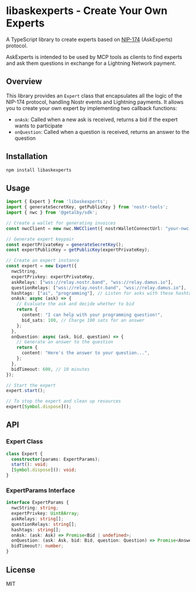 # libaskexperts - Create Your Own Experts

A TypeScript library to create experts based on [NIP-174](https://github.com/nostrband/askexperts/blob/main/NIP-174.md) (AskExperts) protocol.

AskExperts is intended to be used by MCP tools as clients to find experts and ask them questions in exchange for a Lightning Network payment.

## Overview

This library provides an `Expert` class that encapsulates all the logic of the NIP-174 protocol, handling Nostr events and Lightning payments. It allows you to create your own expert by implementing two callback functions:

- `onAsk`: Called when a new ask is received, returns a bid if the expert wants to participate
- `onQuestion`: Called when a question is received, returns an answer to the question

## Installation

```bash
npm install libaskexperts
```

## Usage

```typescript
import { Expert } from 'libaskexperts';
import { generateSecretKey, getPublicKey } from 'nostr-tools';
import { nwc } from '@getalby/sdk';

// Create a wallet for generating invoices
const nwcClient = new nwc.NWCClient({ nostrWalletConnectUrl: "your-nwc-string" });

// Generate expert keypair
const expertPrivateKey = generateSecretKey();
const expertPublicKey = getPublicKey(expertPrivateKey);

// Create an expert instance
const expert = new Expert({
  nwcString,
  expertPrivkey: expertPrivateKey,
  askRelays: ["wss://relay.nostr.band", "wss://relay.damus.io"],
  questionRelays: ["wss://relay.nostr.band", "wss://relay.damus.io"],
  hashtags: ["ai", "programming"], // Listen for asks with these hashtags
  onAsk: async (ask) => {
    // Evaluate the ask and decide whether to bid
    return {
      content: "I can help with your programming question!",
      bid_sats: 100, // Charge 100 sats for an answer
    };
  },
  onQuestion: async (ask, bid, question) => {
    // Generate an answer to the question
    return {
      content: "Here's the answer to your question...",
    };
  },
  bidTimeout: 600, // 10 minutes
});

// Start the expert
expert.start();

// To stop the expert and clean up resources
expert[Symbol.dispose]();
```

## API

### Expert Class

```typescript
class Expert {
  constructor(params: ExpertParams);
  start(): void;
  [Symbol.dispose](): void;
}
```

### ExpertParams Interface

```typescript
interface ExpertParams {
  nwcString: string;
  expertPrivkey: Uint8Array;
  askRelays: string[];
  questionRelays: string[];
  hashtags: string[];
  onAsk: (ask: Ask) => Promise<Bid | undefined>;
  onQuestion: (ask: Ask, bid: Bid, question: Question) => Promise<Answer>;
  bidTimeout?: number;
}
```

## License

MIT
